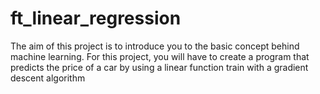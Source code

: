 # ft_linear_regression
The aim of this project is to introduce you to the basic concept behind machine learning. For this project, you will have to create a program that predicts the price of a car by using a linear function train with a gradient descent algorithm
